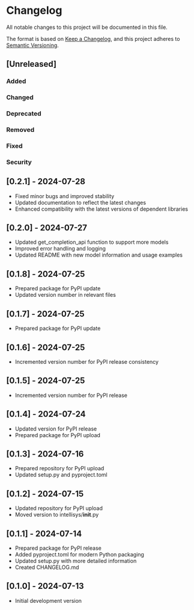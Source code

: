 # Changelog

All notable changes to this project will be documented in this file.

The format is based on [Keep a Changelog](https://keepachangelog.com/en/1.0.0/),
and this project adheres to [Semantic Versioning](https://semver.org/spec/v2.0.0.html).

## [Unreleased]

### Added

### Changed

### Deprecated

### Removed

### Fixed

### Security

## [0.2.1] - 2024-07-28
- Fixed minor bugs and improved stability
- Updated documentation to reflect the latest changes
- Enhanced compatibility with the latest versions of dependent libraries

## [0.2.0] - 2024-07-27
- Updated get_completion_api function to support more models
- Improved error handling and logging
- Updated README with new model information and usage examples

## [0.1.8] - 2024-07-25
- Prepared package for PyPI update
- Updated version number in relevant files

## [0.1.7] - 2024-07-25
- Prepared package for PyPI update

## [0.1.6] - 2024-07-25
- Incremented version number for PyPI release consistency

## [0.1.5] - 2024-07-25
- Incremented version number for PyPI release

## [0.1.4] - 2024-07-24
- Updated version for PyPI release
- Prepared package for PyPI upload

## [0.1.3] - 2024-07-16
- Prepared repository for PyPI upload
- Updated setup.py and pyproject.toml

## [0.1.2] - 2024-07-15
- Updated repository for PyPI upload
- Moved version to intellisys/__init__.py

## [0.1.1] - 2024-07-14
- Prepared package for PyPI release
- Added pyproject.toml for modern Python packaging
- Updated setup.py with more detailed information
- Created CHANGELOG.md

## [0.1.0] - 2024-07-13
- Initial development version

